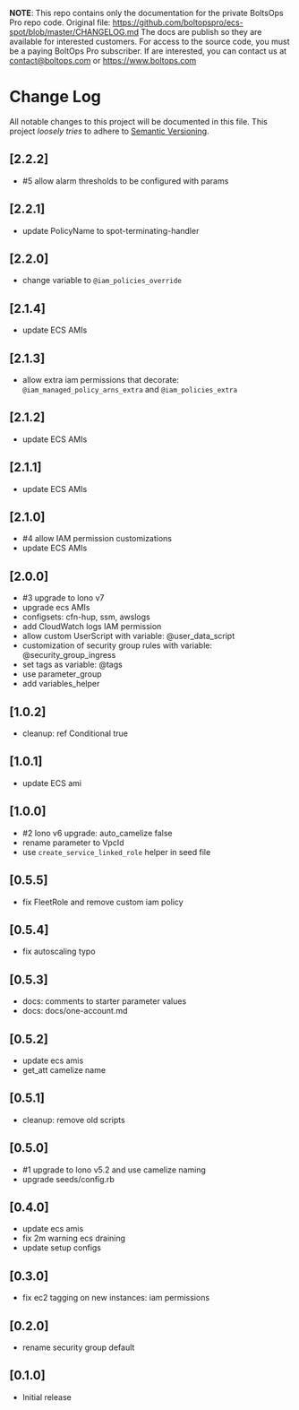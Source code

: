 <!-- note marker start -->
**NOTE**: This repo contains only the documentation for the private BoltsOps Pro repo code.
Original file: https://github.com/boltopspro/ecs-spot/blob/master/CHANGELOG.md
The docs are publish so they are available for interested customers.
For access to the source code, you must be a paying BoltOps Pro subscriber.
If are interested, you can contact us at contact@boltops.com or https://www.boltops.com

<!-- note marker end -->

# Change Log

All notable changes to this project will be documented in this file.
This project *loosely tries* to adhere to [Semantic Versioning](http://semver.org/).

## [2.2.2]
- #5 allow alarm thresholds to be configured with params

## [2.2.1]
- update PolicyName to spot-terminating-handler

## [2.2.0]
- change variable to `@iam_policies_override`

## [2.1.4]
- update ECS AMIs

## [2.1.3]
- allow extra iam permissions that decorate: `@iam_managed_policy_arns_extra` and `@iam_policies_extra`

## [2.1.2]
- update ECS AMIs

## [2.1.1]
- update ECS AMIs

## [2.1.0]
- #4 allow IAM permission customizations
- update ECS AMIs

## [2.0.0]
- #3 upgrade to lono v7
- upgrade ecs AMIs
- configsets: cfn-hup, ssm, awslogs
- add CloudWatch logs IAM permission
- allow custom UserScript with variable: @user_data_script
- customization of security group rules with variable: @security_group_ingress
- set tags as variable: @tags
- use parameter_group
- add variables_helper

## [1.0.2]
- cleanup: ref Conditional true

## [1.0.1]
- update ECS ami

## [1.0.0]
- #2 lono v6 upgrade: auto_camelize false
- rename parameter to VpcId
- use `create_service_linked_role` helper in seed file

## [0.5.5]
- fix FleetRole and remove custom iam policy

## [0.5.4]
- fix autoscaling typo

## [0.5.3]
- docs: comments to starter parameter values
- docs: docs/one-account.md

## [0.5.2]
- update ecs amis
- get_att camelize name

## [0.5.1]
- cleanup: remove old scripts

## [0.5.0]
- #1 upgrade to lono v5.2 and use camelize naming
- upgrade seeds/config.rb

## [0.4.0]
- update ecs amis
- fix 2m warning ecs draining
- update setup configs

## [0.3.0]
- fix ec2 tagging on new instances: iam permissions

## [0.2.0]
- rename security group default

## [0.1.0]
- Initial release
